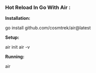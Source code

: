 ### Hot Reload In Go With Air :

**Installation:**

go install github.com/cosmtrek/air@latest

**Setup:**

air init
air -v

**Running:**

air
